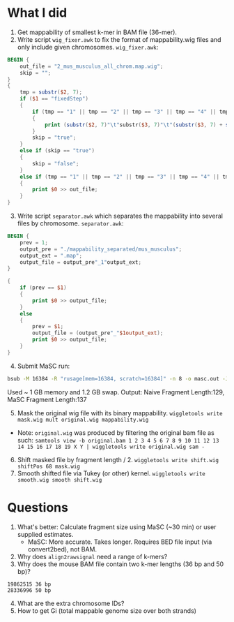 # What I did

1. Get mappability of smallest k-mer in BAM file (36-mer).
2. Write script `wig_fixer.awk` to fix the format of mappability.wig files and only include given chromosomes.
`wig_fixer.awk`:
```awk
BEGIN {
    out_file = "2_mus_musculus_all_chrom.map.wig";
    skip = "";
}
{
    tmp = substr($2, 7);
    if ($1 == "fixedStep")
    {
        if (tmp == "1" || tmp == "2" || tmp == "3" || tmp == "4" || tmp == "5" || tmp == "6" || tmp == "7" || tmp == "8" || tmp == "9" || tmp == "10" || tmp == "11" || tmp == "12" || tmp == "13" || tmp == "14" || tmp == "15" || tmp == "16" || tmp == "17" || tmp == "18" || tmp == "19" || tmp == "X" || tmp == "Y")
        {
            print (substr($2, 7)"\t"substr($3, 7)"\t"(substr($3, 7) + substr($4, 6))"\t1") >> out_file;
        }
        skip = "true";
    }
    else if (skip == "true")
    {
        skip = "false";
    }
    else if (tmp == "1" || tmp == "2" || tmp == "3" || tmp == "4" || tmp == "5" || tmp == "6" || tmp == "7" || tmp == "8" || tmp == "9" || tmp == "10" || tmp == "11" || tmp == "12" || tmp == "13" || tmp == "14" || tmp == "15" || tmp == "16" || tmp == "17" || tmp == "18" || tmp == "19" || tmp == "X" || tmp == "Y")
    {
        print $0 >> out_file;
    }
}
```
3. Write script `separator.awk` which separates the mappability into several files by chromosome.
`separator.awk`:
```awk
BEGIN {
    prev = 1;
    output_pre = "./mappability_separated/mus_musculus";
    output_ext = ".map";
    output_file = output_pre"_1"output_ext;
}

{
    if (prev == $1)
    {
        print $0 >> output_file;
    }
    else
    {
        prev = $1;
        output_file = (output_pre"_"$1output_ext);
        print $0 >> output_file;
    }
}
```
4. Submit MaSC run:
```sh
bsub -M 16384 -R "rusage[mem=16384, scratch=16384]" -n 8 -o masc.out -J MaSC ./MaSC.pl --verbose --mappability_path=../mappability/mappability_separated/ --chrom_length_file=../lengths.chrom.sizes --input_bed=../bam/heart_adult_8_weeks_H3K27me3_ENCODE_854_no_duplicates.bed --prefix=mus_musculus
```
Used ~ 1 GB memory and 1.2 GB swap.
Output: Naive Fragment Length:129, MaSC Fragment Length:137

5. Mask the original wig file with its binary mappability. `wiggletools write mask.wig mult original.wig mappability.wig`
* Note: `original.wig` was produced by filtering the original bam file as such: `samtools view -b original.bam 1 2 3 4 5 6 7 8 9 10 11 12 13 14 15 16 17 18 19 X Y | wiggletools write original.wig sam -`
6. Shift masked file by fragment length / 2. `wiggletools write shift.wig shiftPos 68 mask.wig`
7. Smooth shifted file via Tukey (or other) kernel. `wiggletools write smooth.wig smooth shift.wig`

# Questions
1. What's better: Calculate fragment size using MaSC (~30 min) or user supplied estimates.
    * MaSC: More accurate. Takes longer. Requires BED file input (via convert2bed), not BAM.
2. Why does `align2rawsignal` need a range of k-mers?
3. Why does the mouse BAM file contain two k-mer lengths (36 bp and 50 bp)?
```
19862515 36 bp
28336996 50 bp
```
4. What are the extra chromosome IDs?
5. How to get Gi (total mappable genome size over both strands)
